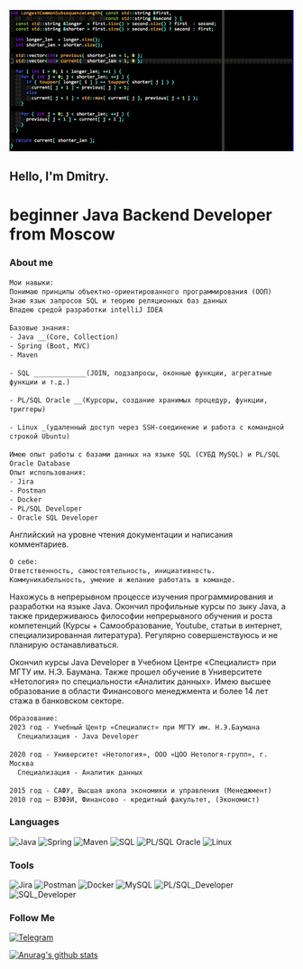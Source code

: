 ![Header](https://github.com/DmitriyPopovMos/DmitriyPopovMos/blob/main/assets/1556462886_0OP4ood.gif)

## Hello, I'm Dmitry.  
# beginner Java Backend Developer from Moscow


### About me

    Мои навыки:
	Понимаю принципы объектно-ориентированного программирования (ООП)
	Знаю язык запросов SQL и теорию реляционных баз данных
	Владею средой разработки intelliJ IDEA
	
    Базовые знания:
	- Java __(Core, Collection)
	- Spring (Boot, MVC)
	- Maven

	- SQL _____________(JOIN, подзапросы, оконные функции, агрегатные функции и т.д.)

	- PL/SQL Oracle __(Курсоры, создание хранимых процедур, функции, триггеры)

	- Linux _(удаленный доступ через SSH-соединение и работа с командной строкой Ubuntu)
	
	Имею опыт работы с базами данных на языке SQL (СУБД MySQL) и PL/SQL Oracle Database
	Опыт использования:
	- Jira
	- Postman
	- Docker
	- PL/SQL Developer
	- Oracle SQL Developer

Английский на уровне чтения документации и написания комментариев.


    О себе:
	Ответственность, самостоятельность, инициативность.
	Коммуникабельность, умение и желание работать в команде.
	
Нахожусь в непрерывном процессе изучения программирования и разработки на языке Java.
Окончил профильные курсы по зыку Java, а также придерживаюсь философии непрерывного обучения и роста компетенций (Курсы + Самообразование, Youtube, статьи в интернет, специализированная литература).
	Регулярно совершенствуюсь и не планирую останавливаться.

Окончил курсы Java Developer в Учебном Центре «Специалист» при МГТУ им. Н.Э. Баумана.
Также прошел обучение в Университете «Нетология» по специальности «Аналитик данных».
Имею высшее образование в области Финансового менеджмента и более 14 лет стажа в банковском секторе.



    Образование:
    2023 год - Учебный Центр «Специалист» при МГТУ им. Н.Э.Баумана
      Специализация - Java Developer
	
	2020 год - Университет «Нетология», ООО «ЦОО Нетологя-групп», г. Москва
      Специализация - Аналитик данных

	2015 год - САФУ, Высшая школа экономики и управления (Менеджмент)
	2010 год – ВЗФЭИ, Финансово - кредитный факультет, (Экономист)





### Languages
![Java](https://img.shields.io/badge/-Java-090909?style=for-the-badge&logo=Java&logoColor=47C5FB)
![Spring](https://img.shields.io/badge/-Spring-090909?style=for-the-badge&logo=Spring&logoColor=80b918)
![Maven](https://img.shields.io/badge/-Maven-090909?style=for-the-badge&logo=Maven&logoColor)
![SQL](https://img.shields.io/badge/-SQL-090909?style=for-the-badge&logo=SQL&logoColor)
![PL/SQL Oracle](https://img.shields.io/badge/-PL/SQL_Oracle-090909?style=for-the-badge&logo=PL/SQL_Oracle&logoColor=47C5FB)
![Linux](https://img.shields.io/badge/-Linux-090909?style=for-the-badge&logo=Linux&logoColor=ffdd00)





 ### Tools
![Jira](https://img.shields.io/badge/-Jira-090909?style=for-the-badge&logo=Jira&logoColor=007ea7)
![Postman](https://img.shields.io/badge/-Postman-090909?style=for-the-badge&logo=Postman&logoColor=f95738)
![Docker](https://img.shields.io/badge/-Docker-090909?style=for-the-badge&logo=Docker&logoColor=47C5FB)
![MySQL](https://img.shields.io/badge/-MySQL-090909?style=for-the-badge&logo=MySQL&logoColor=)
![PL/SQL_Developer](https://img.shields.io/badge/-PL/SQL_Developer-090909?style=for-the-badge&logo=Oracle&logoColor=e76f51)
![SQL_Developer](https://img.shields.io/badge/-SQL_Developer-090909?style=for-the-badge&logo=Oracle&logoColor=e76f51)




### Follow Me
[![Telegram](https://img.shields.io/badge/-Telegram-090909?style=for-the-badge&logo=Telegram&logoColor)](https://t.me/DmitriyPopovArh)


[![Anurag's github stats](https://github-readme-stats.vercel.app/api?username=DmitriyPopovMos&show_icons=true&theme=dark)](https://github.com/DmitriyPopovMos/github-readme-stats)